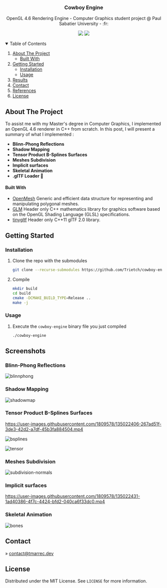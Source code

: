 <p align="center">
  <h3 align="center">Cowboy Engine</h3>
  <p align="center">
    OpenGL 4.6 Rendering Engine - Computer Graphics student project @ Paul Sabatier University - :fr:
  </p>
  <div align="center">
    <img src="https://img.shields.io/badge/stability-experimental-orange.svg"/>
    <img src="https://img.shields.io/github/license/Naereen/StrapDown.js.svg"/>
  </div>
</p>


<!-- TABLE OF CONTENTS -->
<details open="open">
  <summary>Table of Contents</summary>
  <ol>
    <li>
      <a href="#about-the-project">About The Project</a>
      <ul>
        <li><a href="#built-with">Built With</a></li>
      </ul>
    </li>
    <li>
      <a href="#getting-started">Getting Started</a>
      <ul>
        <li><a href="#installation">Installation</a></li>
	<li><a href="#usage">Usage</a></li>
      </ul>
    </li>
    <li><a href="#results">Results</a></li>
    <li><a href="#contact">Contact</a></li>
    <li><a href="#references">References</a></li>
    <li><a href="#license">License</a></li>
  </ol>
</details>

## About The Project
To assist me with my Master's degree in Computer Graphics, I implemented an OpenGL 4.6 renderer in C++ from scratch. In this post, I will present a summary of what I implemented :

- **Blinn-Phong Reflections**
- **Shadow Mapping**
- **Tensor Product B-Splines Surfaces**
- **Meshes Subdivision**
- **Implicit surfaces**
- **Skeletal Animation**
- **.glTF Loader 🚧**

#### Built With
* [OpenMesh](https://www.graphics.rwth-aachen.de/software/openmesh) Generic and efficient data structure for representing and manipulating polygonal meshes.
* [GLM](https://github.com/g-truc/glm) Header only C++ mathematics library for graphics software based on the OpenGL Shading Language (GLSL) specifications.
* [tinygltf](https://github.com/syoyo/tinygltf) Header only C++11 glTF 2.0 library.

## Getting Started
### Installation
1. Clone the repo with the submodules
   ```sh
   git clone --recurse-submodules https://github.com/Trietch/cowboy-engine.git
   ```
2. Compile
   ```sh
   mkdir build
   cd build
   cmake -DCMAKE_BUILD_TYPE=Release ..
   make -j
   ```

### Usage
1. Execute the `cowboy-engine` binary file you just compiled
   ```sh
   ./cowboy-engine
   ```

## Screenshots
<div align="center">


</div>

### Blinn-Phong Reflections

![blinnphong](https://user-images.githubusercontent.com/1809578/135022371-b950902d-e367-4f69-99aa-43bec3f6aba6.png)

### Shadow Mapping

![shadowmap](https://user-images.githubusercontent.com/1809578/135022387-581cc4aa-653f-4ff0-ac00-98d43a369b2e.png)

### Tensor Product B-Splines Surfaces

https://user-images.githubusercontent.com/1809578/135022406-267ad51f-3de3-42d2-a7df-45b3fa884504.mp4

![bsplines](https://user-images.githubusercontent.com/1809578/135022397-c54d7e4b-37ec-4d8a-a4e4-c1177835bc5a.png)

![tensor](https://user-images.githubusercontent.com/1809578/135022414-cf380871-9686-400b-86cc-6a9e0ce81851.png)

### Meshes Subdivision

![subdivision-normals](https://user-images.githubusercontent.com/1809578/135022420-8783cb61-97b5-40cd-a3b5-efa7afab97f1.png)

### Implicit surfaces

https://user-images.githubusercontent.com/1809578/135022431-1ad40386-4f7c-4424-bfd2-040ca6f33dc0.mp4

### Skeletal Animation

![bones](https://user-images.githubusercontent.com/1809578/135022440-015a25e2-4df6-416c-b332-0abddeeba7d6.png)


## Contact
 » [contact@tmarrec.dev](mailto:contact@tmarrec.dev)

## License
Distributed under the MIT License. See `LICENSE` for more information.
